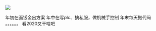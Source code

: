 ![](https://img-blog.csdnimg.cn/20200101110638352.jpg)

年初在画钣金出方案
年中在写plc、搞私服，做机械手控制
年末每天搬代码
。。。。。。
看2020又干啥吧
